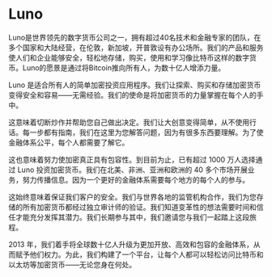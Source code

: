 # Luno

Luno是世界领先的数字货币公司之一，拥有超过40名技术和金融专家的团队，在多个国家和大陆经营，在伦敦，新加坡，开普敦设有办公场所。我们的产品和服务使人们和企业能够安全，轻松地存储，购买，使用和学习像比特币这样的数字货币。Luno的愿景是通过将Bitcoin推向所有人，为数十亿人增添力量。

Luno 是适合所有人的简单加密投资应用程序。我们让探索、购买和存储加密货币变得安全和容易——无需经验。我们的使命是将加密货币的力量掌握在每个人的手中。

这意味着切断炒作并帮助您自己做出决定。我们让大创意变得简单，从不使用行话。每一步都有指南，我们在这里为您解答问题，因为有很多东西要理解。为了使金融体系公平，每个人都需要了解它。

这也意味着努力使加密真正具有包容性。到目前为止，已有超过 1000 万人选择通过 Luno 投资加密货币。我们在北美、非洲、亚洲和欧洲的 40 多个市场开展业务，努力传播信息。因为一个更好的金融体系需要每个地方的每个人的参与。

这始终意味着保证我们客户的安全。我们与世界各地的监管机构合作，我们为您存储的所有加密货币都经过独立审计师的验证。我们知道变革性的想法需要时间和信任才能充分发挥其潜力。我们长期参与其中，我们邀请您与我们一起踏上这段旅程。

2013 年，我们着手将全球数十亿人升级为更加开放、高效和包容的金融体系，从而赋予他们权力。为此，我们构建了一个平台，让每个人都可以轻松访问比特币和以太坊等加密货币——无论您身在何处。
